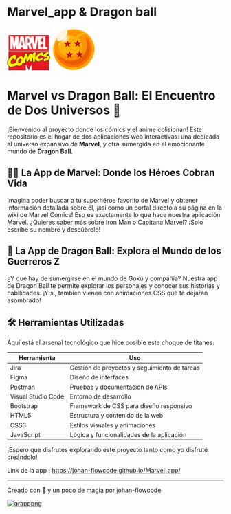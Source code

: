 # Marvel_app & Dragon ball

<img src="img/marvel-logo.png" width="100" alt="Imagen Marvel"/>  <img src="img/dragonimg/esferalogo.png" width="100" alt="Imagen Dragon Ball"/>







# Marvel vs Dragon Ball: El Encuentro de Dos Universos 🐉

¡Bienvenido al proyecto donde los cómics y el anime colisionan! Este repositorio es el hogar de dos aplicaciones web interactivas: una dedicada al universo expansivo de **Marvel**, y otra sumergida en el emocionante mundo de **Dragon Ball**.

## 🦸‍♂️ La App de Marvel: Donde los Héroes Cobran Vida
Imagina poder buscar a tu superhéroe favorito de Marvel y obtener información detallada sobre él, ¡así como un portal directo a su página en la wiki de Marvel Comics! Eso es exactamente lo que hace nuestra aplicación Marvel. ¿Quieres saber más sobre Iron Man o Capitana Marvel? ¡Solo escribe su nombre y descúbrelo!

## 🥋 La App de Dragon Ball: Explora el Mundo de los Guerreros Z
¿Y qué hay de sumergirse en el mundo de Goku y compañía? Nuestra app de Dragon Ball te permite explorar los personajes y conocer sus historias y habilidades. ¡Y sí, también vienen con animaciones CSS que te dejarán asombrado!

## 🛠️ Herramientas Utilizadas
Aquí está el arsenal tecnológico que hice posible este choque de titanes:

| Herramienta       | Uso                                       |
|-------------------|-------------------------------------------|
| Jira              | Gestión de proyectos y seguimiento de tareas |
| Figma             | Diseño de interfaces                       |
| Postman           | Pruebas y documentación de APIs            |
| Visual Studio Code| Entorno de desarrollo                      |
| Bootstrap         | Framework de CSS para diseño responsivo   |
| HTML5             | Estructura y contenido de la web           |
| CSS3              | Estilos visuales y animaciones             |
| JavaScript        | Lógica y funcionalidades de la aplicación  |

¡Espero que disfrutes explorando este proyecto tanto como yo disfruté creándolo!


Link de la app : https://johan-flowcode.github.io/Marvel_app/

---

Creado con 🧡 y un poco de magia por [johan-flowcode](https://github.com/johan-flowcode/Marvel_app/tree/dev)  




[![qrapppng](https://github.com/johan-flowcode/Marvel_app/assets/147258432/14011531-f39a-49d9-a320-4ea48049b99d)](https://johan-flowcode.github.io/Marvel_app/)

